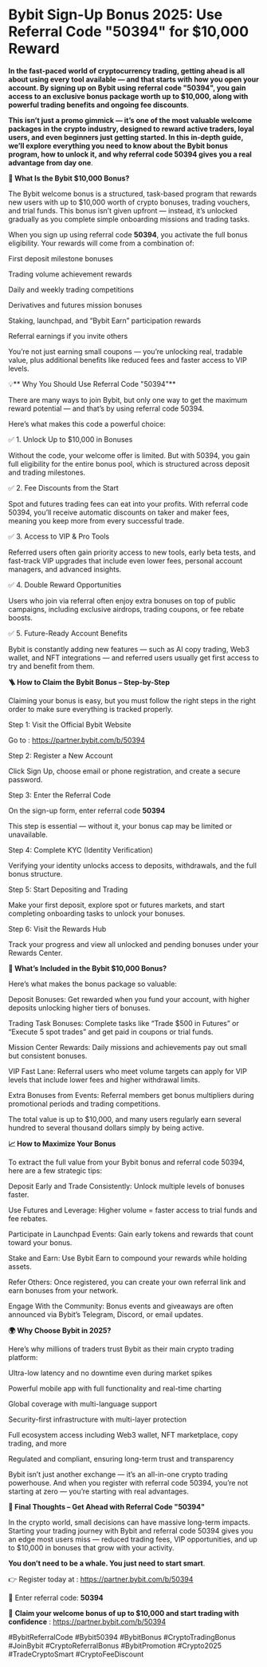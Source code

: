 # Bybit Sign-Up Bonus 2025: Use Referral Code "50394" for $10,000 Reward



**In the fast-paced world of cryptocurrency trading, getting ahead is all about using every tool available — and that starts with how you open your account. By signing up on Bybit using referral code "50394", you gain access to an exclusive bonus package worth up to $10,000, along with powerful trading benefits and ongoing fee discounts**.

**This isn’t just a promo gimmick — it’s one of the most valuable welcome packages in the crypto industry, designed to reward active traders, loyal users, and even beginners just getting started. In this in-depth guide, we’ll explore everything you need to know about the Bybit bonus program, how to unlock it, and why referral code 50394 gives you a real advantage from day one**.

**🚀 What Is the Bybit $10,000 Bonus?**

The Bybit welcome bonus is a structured, task-based program that rewards new users with up to $10,000 worth of crypto bonuses, trading vouchers, and trial funds. This bonus isn’t given upfront — instead, it’s unlocked gradually as you complete simple onboarding missions and trading tasks.

When you sign up using referral code **50394**, you activate the full bonus eligibility. Your rewards will come from a combination of:

First deposit milestone bonuses

Trading volume achievement rewards

Daily and weekly trading competitions

Derivatives and futures mission bonuses

Staking, launchpad, and “Bybit Earn” participation rewards

Referral earnings if you invite others

You’re not just earning small coupons — you’re unlocking real, tradable value, plus additional benefits like reduced fees and faster access to VIP levels.

💡** Why You Should Use Referral Code "50394"**

There are many ways to join Bybit, but only one way to get the maximum reward potential — and that’s by using referral code 50394.

Here’s what makes this code a powerful choice:

✅ 1. Unlock Up to $10,000 in Bonuses

Without the code, your welcome offer is limited. But with 50394, you gain full eligibility for the entire bonus pool, which is structured across deposit and trading milestones.

✅ 2. Fee Discounts from the Start

Spot and futures trading fees can eat into your profits. With referral code 50394, you’ll receive automatic discounts on taker and maker fees, meaning you keep more from every successful trade.

✅ 3. Access to VIP & Pro Tools

Referred users often gain priority access to new tools, early beta tests, and fast-track VIP upgrades that include even lower fees, personal account managers, and advanced insights.

✅ 4. Double Reward Opportunities

Users who join via referral often enjoy extra bonuses on top of public campaigns, including exclusive airdrops, trading coupons, or fee rebate boosts.

✅ 5. Future-Ready Account Benefits

Bybit is constantly adding new features — such as AI copy trading, Web3 wallet, and NFT integrations — and referred users usually get first access to try and benefit from them.

**🪜 How to Claim the Bybit Bonus – Step-by-Step**

Claiming your bonus is easy, but you must follow the right steps in the right order to make sure everything is tracked properly.

Step 1: Visit the Official Bybit Website

Go to  : https://partner.bybit.com/b/50394

Step 2: Register a New Account

Click Sign Up, choose email or phone registration, and create a secure password.

Step 3: Enter the Referral Code

On the sign-up form, enter referral code **50394**

This step is essential — without it, your bonus cap may be limited or unavailable.

Step 4: Complete KYC (Identity Verification)

Verifying your identity unlocks access to deposits, withdrawals, and the full bonus structure.

Step 5: Start Depositing and Trading

Make your first deposit, explore spot or futures markets, and start completing onboarding tasks to unlock your bonuses.

Step 6: Visit the Rewards Hub

Track your progress and view all unlocked and pending bonuses under your Rewards Center.

**🎯 What’s Included in the Bybit $10,000 Bonus?**

Here’s what makes the bonus package so valuable:

Deposit Bonuses: Get rewarded when you fund your account, with higher deposits unlocking higher tiers of bonuses.

Trading Task Bonuses: Complete tasks like “Trade $500 in Futures” or “Execute 5 spot trades” and get paid in coupons or trial funds.

Mission Center Rewards: Daily missions and achievements pay out small but consistent bonuses.

VIP Fast Lane: Referral users who meet volume targets can apply for VIP levels that include lower fees and higher withdrawal limits.

Extra Bonuses from Events: Referral members get bonus multipliers during promotional periods and trading competitions.

The total value is up to $10,000, and many users regularly earn several hundred to several thousand dollars simply by being active.

**📈 How to Maximize Your Bonus**

To extract the full value from your Bybit bonus and referral code 50394, here are a few strategic tips:

Deposit Early and Trade Consistently: Unlock multiple levels of bonuses faster.

Use Futures and Leverage: Higher volume = faster access to trial funds and fee rebates.

Participate in Launchpad Events: Gain early tokens and rewards that count toward your bonus.

Stake and Earn: Use Bybit Earn to compound your rewards while holding assets.

Refer Others: Once registered, you can create your own referral link and earn bonuses from your network.

Engage With the Community: Bonus events and giveaways are often announced via Bybit’s Telegram, Discord, or email updates.

**🌍 Why Choose Bybit in 2025?**

Here’s why millions of traders trust Bybit as their main crypto trading platform:

Ultra-low latency and no downtime even during market spikes

Powerful mobile app with full functionality and real-time charting

Global coverage with multi-language support

Security-first infrastructure with multi-layer protection

Full ecosystem access including Web3 wallet, NFT marketplace, copy trading, and more

Regulated and compliant, ensuring long-term trust and transparency

Bybit isn’t just another exchange — it’s an all-in-one crypto trading powerhouse. And when you register with referral code 50394, you’re not starting at zero — you’re starting with real advantages.

**🏁 Final Thoughts – Get Ahead with Referral Code "50394"**

In the crypto world, small decisions can have massive long-term impacts. Starting your trading journey with Bybit and referral code 50394 gives you an edge most users miss — reduced trading fees, VIP opportunities, and up to $10,000 in bonuses that grow with your activity.

**You don’t need to be a whale. You just need to start smart**.

👉 Register today at : https://partner.bybit.com/b/50394

🎁 Enter referral code: **50394**

🚀 **Claim your welcome bonus of up to $10,000 and start trading with confidence** : https://partner.bybit.com/b/50394

 
#BybitReferralCode #Bybit50394 #BybitBonus #CryptoTradingBonus #JoinBybit #CryptoReferralBonus #BybitPromotion #Crypto2025 #TradeCryptoSmart #CryptoFeeDiscount


